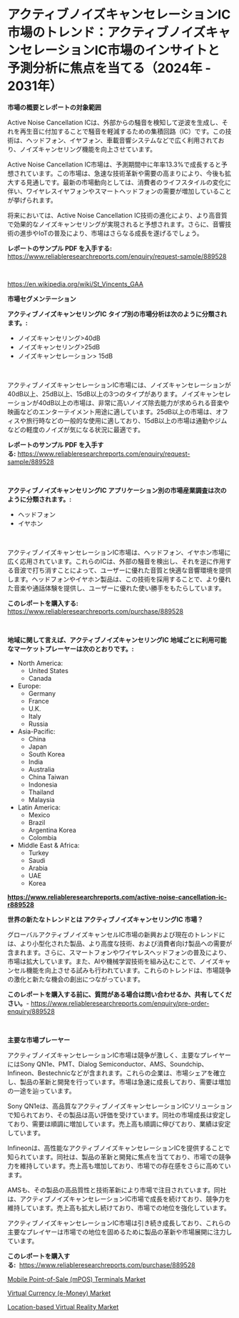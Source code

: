 <p><h1>アクティブノイズキャンセレーションIC市場のトレンド：アクティブノイズキャンセレーションIC市場のインサイトと予測分析に焦点を当てる（2024年 - 2031年）</h1></p><p><strong>市場の概要とレポートの対象範囲</strong></p>
<p><p>Active Noise Cancellation ICは、外部からの騒音を検知して逆波を生成し、それを再生音に付加することで騒音を軽減するための集積回路（IC）です。この技術は、ヘッドフォン、イヤフォン、車載音響システムなどで広く利用されており、ノイズキャンセリング機能を向上させています。</p><p>Active Noise Cancellation IC市場は、予測期間中に年率13.3%で成長すると予想されています。この市場は、急速な技術革新や需要の高まりにより、今後も拡大する見通しです。最新の市場動向としては、消費者のライフスタイルの変化に伴い、ワイヤレスイヤフォンやスマートヘッドフォンの需要が増加していることが挙げられます。</p><p>将来においては、Active Noise Cancellation IC技術の進化により、より高音質で効果的なノイズキャンセリングが実現されると予想されます。さらに、音響技術の進歩やIoTの普及により、市場はさらなる成長を遂げるでしょう。</p></p>
<p><strong>レポートのサンプル PDF を入手する:</strong> <a href="https://www.reliableresearchreports.com/enquiry/request-sample/889528">https://www.reliableresearchreports.com/enquiry/request-sample/889528</a></p>
<p>&nbsp;</p>
<p><a href="https://en.wikipedia.org/wiki/St_Vincents_GAA">https://en.wikipedia.org/wiki/St_Vincents_GAA</a></p>
<p><strong>市場セグメンテーション</strong></p>
<p><strong>アクティブノイズキャンセリングIC タイプ別の市場分析は次のように分類されます。:</strong></p>
<p><ul><li>ノイズキャンセリング>40dB</li><li>ノイズキャンセリング>25dB</li><li>ノイズキャンセレーション> 15dB</li></ul></p>
<p>&nbsp;</p>
<p><p>アクティブノイズキャンセレーションIC市場には、ノイズキャンセレーションが40dB以上、25dB以上、15dB以上の3つのタイプがあります。ノイズキャンセレーションが40dB以上の市場は、非常に高いノイズ除去能力が求められる音楽や映画などのエンターテイメント用途に適しています。25dB以上の市場は、オフィスや旅行時などの一般的な使用に適しており、15dB以上の市場は通勤やジムなどの軽度のノイズが気になる状況に最適です。</p></p>
<p><strong>レポートのサンプル PDF を入手する:</strong>&nbsp;<a href="https://www.reliableresearchreports.com/enquiry/request-sample/889528">https://www.reliableresearchreports.com/enquiry/request-sample/889528</a></p>
<p>&nbsp;</p>
<p><strong> アクティブノイズキャンセリングIC アプリケーション別の市場産業調査は次のように分類されます。:</strong></p>
<p><ul><li>ヘッドフォン</li><li>イヤホン</li></ul></p>
<p>&nbsp;</p>
<p><p>アクティブノイズキャンセレーションIC市場は、ヘッドフォン、イヤホン市場に広く応用されています。これらのICは、外部の騒音を検出し、それを逆に作用する音波で打ち消すことによって、ユーザーに優れた音質と快適な音響環境を提供します。ヘッドフォンやイヤホン製品は、この技術を採用することで、より優れた音楽や通話体験を提供し、ユーザーに優れた使い勝手をもたらしています。</p></p>
<p><strong>このレポートを購入する:</strong>&nbsp; <a href="https://www.reliableresearchreports.com/purchase/889528">https://www.reliableresearchreports.com/purchase/889528</a></p>
<p>&nbsp;</p>
<p><strong>地域に関して言えば、アクティブノイズキャンセリングIC 地域ごとに利用可能なマーケットプレーヤーは次のとおりです。:</strong></p>
<p><ul>
    <li>
        North America:
        <ul>
            <li>United States</li>
            <li>Canada</li>
        </ul>
    </li>
    <li>
        Europe:
        <ul>
            <li>Germany</li>
            <li>France</li>
            <li>U.K.</li>
            <li>Italy</li>
            <li>Russia</li>
        </ul>
    </li>
    <li>
        Asia-Pacific:
        <ul>
            <li>China</li>
            <li>Japan</li>
            <li>South Korea</li>
            <li>India</li>
            <li>Australia</li>
            <li>China Taiwan</li>
            <li>Indonesia</li>
            <li>Thailand</li>
            <li>Malaysia</li>
        </ul>
    </li>
    <li>
        Latin America:
        <ul>
            <li>Mexico</li>
            <li>Brazil</li>
            <li>Argentina Korea</li>
            <li>Colombia</li>
        </ul>
    </li>
    <li>
        Middle East & Africa:
        <ul>
            <li>Turkey</li>
            <li>Saudi</li>
            <li>Arabia</li>
            <li>UAE</li>
            <li>Korea</li>
        </ul>
    </li>
    </ul></p>
<p><strong><a href="https://www.reliableresearchreports.com/active-noise-cancellation-ic-r889528">https://www.reliableresearchreports.com/active-noise-cancellation-ic-r889528</a></strong>&nbsp;</p>
<p><strong>世界の新たなトレンドとは アクティブノイズキャンセリングIC 市場？</strong></p>
<p><p>グローバルアクティブノイズキャンセルIC市場の新興および現在のトレンドには、より小型化された製品、より高度な技術、および消費者向け製品への需要が含まれます。さらに、スマートフォンやワイヤレスヘッドフォンの普及により、市場は拡大しています。また、AIや機械学習技術を組み込むことで、ノイズキャンセル機能を向上させる試みも行われています。これらのトレンドは、市場競争の激化と新たな機会の創出につながっています。</p></p>
<p><strong>このレポートを購入する前に、質問がある場合は問い合わせるか、共有してください。</strong>- <a href="https://www.reliableresearchreports.com/enquiry/pre-order-enquiry/889528">https://www.reliableresearchreports.com/enquiry/pre-order-enquiry/889528</a></p>
<p>&nbsp;</p>
<p><strong>主要な市場プレーヤー</strong></p>
<p><p>アクティブノイズキャンセレーションIC市場は競争が激しく、主要なプレイヤーにはSony QN1e、PMT、Dialog Semiconductor、AMS、Soundchip、Infineon、Bestechnicなどが含まれます。これらの企業は、市場シェアを確立し、製品の革新と開発を行っています。市場は急速に成長しており、需要は増加の一途を辿っています。</p><p>Sony QN1eは、高品質なアクティブノイズキャンセレーションICソリューションで知られており、その製品は高い評価を受けています。同社の市場成長は安定しており、需要は順調に増加しています。売上高も順調に伸びており、業績は安定しています。</p><p>Infineonは、高性能なアクティブノイズキャンセレーションICを提供することで知られています。同社は、製品の革新と開発に焦点を当てており、市場での競争力を維持しています。売上高も増加しており、市場での存在感をさらに高めています。</p><p>AMSも、その製品の高品質性と技術革新により市場で注目されています。同社は、アクティブノイズキャンセレーションIC市場で成長を続けており、競争力を維持しています。売上高も拡大し続けており、市場での地位を強化しています。</p><p>アクティブノイズキャンセレーションIC市場は引き続き成長しており、これらの主要なプレイヤーは市場での地位を固めるために製品の革新や市場展開に注力しています。</p></p>
<p><strong>このレポートを購入する:</strong>&nbsp;&nbsp;<a href="https://www.reliableresearchreports.com/purchase/889528">https://www.reliableresearchreports.com/purchase/889528</a></p>
<p><p><a href="https://github.com/ORAZITOM/Market-Research-Report-List-1/blob/main/mobile-point-of-sale-mpos-terminals-market.md">Mobile Point-of-Sale (mPOS) Terminals Market</a></p><p><a href="https://github.com/mdkiwi4kiwi/Market-Research-Report-List-1/blob/main/virtual-currency-e-money-market.md">Virtual Currency (e-Money) Market</a></p><p><a href="https://github.com/JosephWillisbXXgf/Market-Research-Report-List-1/blob/main/location-based-virtual-reality-market.md">Location-based Virtual Reality Market</a></p></p>